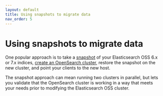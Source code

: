 ```yaml
---
layout: default
title: Using snapshots to migrate data
nav_order: 5
---
```


# Using snapshots to migrate data

One popular approach is to take a [snapshot]({{site.url}}{{site.baseurl}}/opensearch/snapshot-restore/) of your Elasticsearch OSS 6.x or 7.x indices, [create an OpenSearch cluster]({{site.url}}{{site.baseurl}}/opensearch/install/), restore the snapshot on the new cluster, and point your clients to the new host.

The snapshot approach can mean running two clusters in parallel, but lets you validate that the OpenSearch cluster is working in a way that meets your needs prior to modifying the Elasticsearch OSS cluster.
